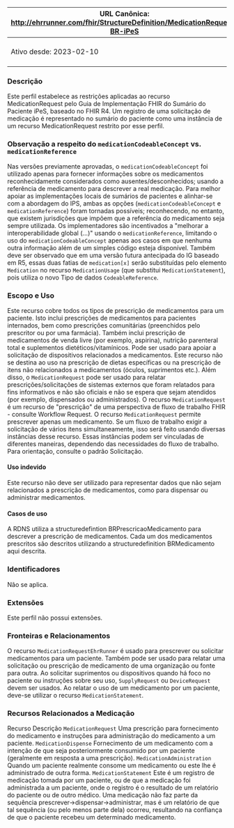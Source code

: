 URL Canônica: http://ehrrunner.com/fhir/StructureDefinition/MedicationRequest-BR-iPeS | Versão: 1.0 |
------------------------------------------------------------------------------------------------|-------------|
 Ativo desde: 2023-02-10                                                                        | Nome computável: MedicationRequest-BR-iPeS |

### Descrição
Este perfil estabelece as restrições aplicadas ao recurso MedicationRequest pelo Guia de Implementação FHIR do Sumário do Paciente iPeS, baseado no FHIR R4. Um registro de uma solicitação de medicação é representado no sumário do paciente como uma instância de um recurso MedicationRequest restrito por esse perfil.
### Observação a respeito do `medicationCodeableConcept` vs. `medicationReference`
Nas versões previamente aprovadas, o `medicationCodeableConcept` foi utilizado apenas para fornecer informações sobre os medicamentos reconhecidamente considerados como ausentes/desconhecidos; usando a referência de medicamento para descrever a real medicação. Para melhor apoiar as implementações locais de sumários de pacientes e alinhar-se com a abordagem do IPS, ambas as opções (`medicationCodeableConcept` e `medicationReference`) foram tornadas possíveis; reconhecendo, no entanto, que existem jurisdições que impõem que a referência do medicamento seja sempre utilizada.
Os implementadores são incentivados a "melhorar a interoperabilidade global (...)" usando o `medicationReference`, limitando o uso do `medicationCodeableConcept` apenas aos casos em que nenhuma outra informação além de um simples código esteja disponível.
Também deve ser observado que em uma versão futura antecipada do IG baseado em R5, essas duas fatias de `medication[x]` serão substituídas pelo elemento `Medication` no recurso `MedicationUsage` (que substitui `MedicationStatement`), pois utiliza o novo Tipo de dados `CodeableReference`.
### Escopo e Uso
Este recurso cobre todos os tipos de prescrição de medicamentos para um paciente. Isto inclui prescrições de medicamentos para pacientes internados, bem como prescrições comunitárias (preenchidos pelo prescritor ou por uma farmácia). Também inclui prescrição de medicamentos de venda livre (por exemplo, aspirina), nutrição parenteral total e suplementos dietéticos/vitamínicos. Pode ser usado para apoiar a solicitação de dispositivos relacionados a medicamentos. Este recurso não se destina ao uso na prescrição de dietas específicas ou na prescrição de itens não relacionados a medicamentos (óculos, suprimentos etc.). Além disso, o `MedicationRequest` pode ser usado para relatar prescrições/solicitações de sistemas externos que foram relatados para fins informativos e não são oficiais e não se espera que sejam atendidos (por exemplo, dispensados ou administrados).
O recurso `MedicationRequest` é um recurso de "prescrição" de uma perspectiva de fluxo de trabalho FHIR - consulte Workflow Request.
O recurso `MedicationRequest` permite prescrever apenas um medicamento. Se um fluxo de trabalho exigir a solicitação de vários itens simultaneamente, isso será feito usando diversas instâncias desse recurso. Essas instâncias podem ser vinculadas de diferentes maneiras, dependendo das necessidades do fluxo de trabalho. Para orientação, consulte o padrão Solicitação.
#### Uso indevido
Este recurso não deve ser utilizado para representar dados que não sejam relacionados a prescrição de medicamentos, como para  dispensar ou administrar medicamentos.
#### Casos de uso
A RDNS utiliza a structuredefintion BRPrescricaoMedicamento para descrever a prescrição de medicamentos. Cada um dos medicamentos prescritos são descritos utilizando a structuredefinition BRMedicamento aqui descrita.
### Identificadores
Não se aplica.
### Extensões
Este perfil não possui extensões.
### Fronteiras e Relacionamentos
O recurso `MedicationRequestEhrRunner` é usado para prescrever ou solicitar medicamentos para um paciente. Também pode ser usado para relatar uma solicitação ou prescrição de medicamento de uma organização ou fonte para outra. Ao solicitar suprimentos ou dispositivos quando há foco no paciente ou instruções sobre seu uso, `SupplyRequest` ou `DeviceRequest` devem ser usados. Ao relatar o uso de um medicamento por um paciente, deve-se utilizar o recurso `MedicationStatement`.
### Recursos Relacionados a Medicação
Recurso	Descrição
`MedicationRequest`	Uma prescrição para fornecimento do medicamento e instruções para administração do medicamento a um paciente.
`MedicationDispense`	Fornecimento de um medicamento com a intenção de que seja posteriormente consumido por um paciente (geralmente em resposta a uma prescrição).
`MedicationAdministration`	Quando um paciente realmente consome um medicamento ou este lhe é administrado de outra forma.
`MedicationStatement`	Este é um registro de medicação tomada por um paciente, ou de que a medicação foi administrada a um paciente, onde o registro é o resultado de um relatório do paciente ou de outro médico. Uma medicação não faz parte da sequência prescrever->dispensar->administrar, mas é um relatório de que tal sequência (ou pelo menos parte dela) ocorreu, resultando na confiança de que o paciente recebeu um determinado medicamento.
